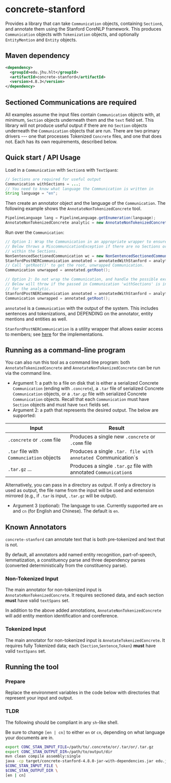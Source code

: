 # concrete-stanford
Provides a library that can take `Communication` objects, containing `Section`s, and
annotate them using the Stanford CoreNLP framework. This produces `Communication` objects
with `Tokenization` objects, and optionally `EntityMention` and `Entity` objects.

## Maven dependency

```xml
<dependency>
  <groupId>edu.jhu.hlt</groupId>
  <artifactId>concrete-stanford</artifactId>
  <version>4.8.3</version>
</dependency>
```

## Sectioned Communications are required

All examples assume the input files contain `Communication` objects
with, at minimum, `Section` objects underneath them and the `text`
field set. This library will not produce useful output if there are no
`Section` objects underneath the `Communication` objects that are run.
There are two primary drivers --- one that processes Tokenized
`Concrete` files, and one that does not.  Each has its own
requirements, described below.

## Quick start / API Usage

Load in a `Communication` with `Section`s with `TextSpan`s:
```java
// Sections are required for useful output
Communication withSections = ...;
// You need to know what language the Communication is written in
String language = "en";
```

Then create an annotator object and the language of the `Communication`. The following
example shows the `AnnotateNonTokenizedConcrete` tool.
```java
PipelineLanguage lang = PipelineLanguage.getEnumeration(language);
AnnotateNonTokenizedConcrete analytic = new AnnotateNonTokenizedConcrete(lang);
```

Run over the `Communication`:
```java
// Option 1: Wrap the Communication in an appropriate wrapper to ensure pre-reqs are handled
// Below throws a MiscommunicationException if there are no Sections or there are Sentences
// within the Sections.
NonSentencedSectionedCommunication wc = new NonSentencedSectionedCommunication(withSections);
StanfordPostNERCommunication annotated = annotatedWithStanford = analytic.annotate(wc);
// Call 'getRoot()' to get the root, unwrapped Communication.
Communication unwrapped = annotated.getRoot();

// Option 2: Do not wrap the Communication, and handle the possible exception.
// Below will throw if the passed in Communication 'withSections' is invalid
// for the analytic.
StanfordPostNERCommunication annotated = annotatedWithStanford = analytic.annotate(withSections);
Communication unwrapped = annotated.getRoot();
```

`annotated` is a `Communication` with the output of the system.
This includes sentences and tokenizations, and DEPENDING on the annotator, entity mentions and entities as well.

`StanfordPostNERCommunication` is a utility wrapper that allows easier access to members; see
[here](src/main/java/edu/jhu/hlt/concrete/stanford/StanfordPostNERCommunication.java) for the implementations.

## Running as a command-line program

You can also run this tool as a command line program: both `AnnotateTokenizedConcrete` and
`AnnotateNonTokenizedConcrete` can be run via the command line.

* Argument 1: a path to a file on disk that is either a serialized Concrete `Communication` (ending with
`.concrete`), a `.tar` file of serialized Concrete `Communication` objects, or a `.tar.gz` file
with serialized Concrete `Communication` objects. Recall that each `Communication` must have
`Section` objects and must have `text` fields set.
* Argument 2: a path that represents the desired output. The below are supported:

| Input                                    | Result                                                           |
| -----------------------------------------|------------------------------------------------------------------|
| `.concrete` or `.comm` file              | Produces a single new `.concrete` or `.comm` file                |
| `.tar` file with `Communciation` objects | Produces a single `.tar. file with annotated `Communication`s    |
| `.tar.gz` ...                            | Produces a single `.tar.gz` file with annotated `Communication`s |


Alternatively, you can pass in a directory as output. If only a directory is
used as output, the file name from the input will be used and extension mirrored
(e.g., if `.tar` is input, `.tar.gz` will be output).

* Argument 3 (optional): The language to use. Currently supported are `en` and `cn` (for English
and Chinese). The default is `en`.

## Known Annotators
`concrete-stanford` can annotate text that is both pre-tokenized and text that is not.

By default, all annotators add named entity recognition, part-of-speech, lemmatization,
a constituency parse and three dependency parses (converted deterministically from the
constituency parse).

### Non-Tokenized Input
The main annotator for non-tokenized input is `AnnotateNonTokenizedConcrete`.
It requires sectioned data, and each section **must** have valid `textSpans` set.

In addition to the above added annotations, `AnnotateNonTokenizedConcrete` will add entity
mention identification and coreference.

### Tokenized Input

The main annotator for non-tokenized input is `AnnotateTokenizedConcrete`.
It requires fully Tokenized data; each {`Section`,`Sentence`,`Token`} **must** have valid `textSpans` set.

## Running the tool
### Prepare
Replace the environment variables in the code below with directories that represent your
input and output.

### TLDR
The following should be compliant in any `sh`-like shell.

Be sure to change `[en | cn]` to either `en` or `cn`,
depending on what language your documents are in.

```sh
export CONC_STAN_INPUT_FILE=/path/to/.concrete/or/.tar/or/.tar.gz
export CONC_STAN_OUTPUT_DIR=/path/to/output/dir
mvn clean compile assembly:single
java -cp target/concrete-stanford-4.8.0-jar-with-dependencies.jar edu.jhu.hlt.concrete.stanford.AnnotateNonTokenizedConcrete \
$CONC_STAN_INPUT_FILE \
$CONC_STAN_OUTPUT_DIR \
[en | cn]
```
